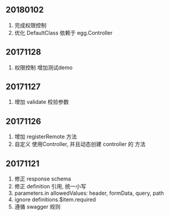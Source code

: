 ## 20180102

1. 完成权限控制
2. 优化 DefaultClass 依赖于 egg.Controller

## 20171128

1. 权限控制 增加测试demo

## 20171127

1. 增加 validate 校验参数

## 20171126

1. 增加 registerRemote 方法
2. 自定义 使用Controller, 并且动态创建 controller 的 方法

## 20171121

1. 修正 response schema
2. 修正 definition 引用, 统一小写
3. parameters.in allowedValues: header, formData, query, path
4. ignore definitions.$item.required
5. 遵循 swagger 规则
